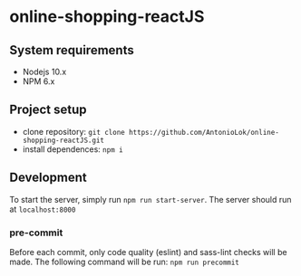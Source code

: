 # online-shopping-reactJS

## System requirements
* Nodejs 10.x
* NPM 6.x

## Project setup
* clone repository: `git clone https://github.com/AntonioLok/online-shopping-reactJS.git`
* install dependences: `npm i`

## Development
To start the server, simply run `npm run start-server`. 
The server should run at `localhost:8000`

### pre-commit
Before each commit, only code quality (eslint) and sass-lint checks will be made. 
The following command will be run:
`npm run precommit`